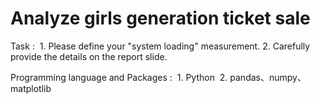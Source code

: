 # Analyze girls generation ticket sale

Task : 
  1. Please define your "system loading" measurement.
  2. Carefully provide the details on the report slide.

Programming language and Packages : 
  1. Python
  2. pandas、numpy、matplotlib
  

